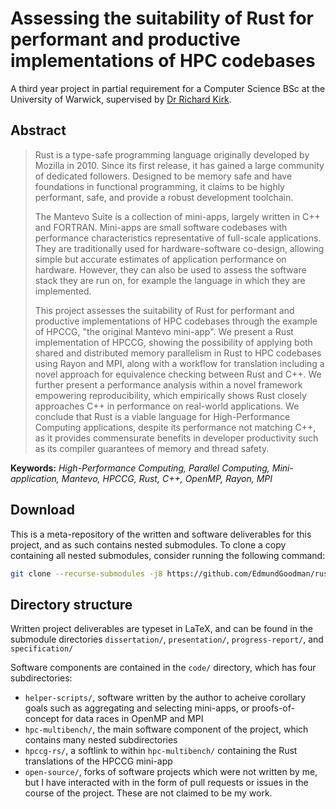 # Assessing the suitability of Rust for performant and productive implementations of HPC codebases

A third year project in partial requirement for a Computer Science BSc at the
University of Warwick, supervised by [Dr Richard Kirk](https://warwick.ac.uk/fac/sci/dcs/people/richard_kirk/).

## Abstract

> Rust is a type-safe programming language originally developed by Mozilla in
> 2010. Since its first release, it has gained a large community of dedicated
> followers. Designed to be memory safe and have foundations in functional
> programming, it claims to be highly performant, safe, and provide a robust
> development toolchain.
>
> The Mantevo Suite is a collection of mini-apps, largely written in C++ and
> FORTRAN. Mini-apps are small software codebases with performance
> characteristics representative of full-scale applications. They are
> traditionally used for hardware-software co-design, allowing simple but
> accurate estimates of application performance on hardware. However, they can
> also be used to assess the software stack they are run on, for example the
> language in which they are implemented.
>
> This project assesses the suitability of Rust for performant and productive
> implementations of HPC codebases through the example of HPCCG, "the original
> Mantevo mini-app". We present a Rust implementation of HPCCG, showing the
> possibility of applying both shared and distributed memory parallelism in Rust
> to HPC codebases using Rayon and MPI, along with a workflow for translation
> including a novel approach for equivalence checking between Rust and C++. We
> further present a performance analysis within a novel framework empowering
> reproducibility, which empirically shows Rust closely approaches C++ in
> performance on real-world applications. We conclude that Rust is a viable
> language for High-Performance Computing applications, despite its performance
> not matching C++, as it provides commensurate benefits in developer
> productivity such as its compiler guarantees of memory and thread safety.
  
**Keywords:** *High-Performance Computing, Parallel Computing, Mini-application, Mantevo, HPCCG, Rust, C++, OpenMP, Rayon, MPI*  

## Download

This is a meta-repository of the written and software deliverables for this
project, and as such contains nested submodules. To clone a copy containing
all nested submodules, consider running the following command:

```bash
git clone --recurse-submodules -j8 https://github.com/EdmundGoodman/rust-in-hpc
```

## Directory structure

Written project deliverables are typeset in LaTeX, and can be found in the
submodule directories `dissertation/`, `presentation/`, `progress-report/`, and
`specification/`

Software components are contained in the `code/` directory, which has four
subdirectories:

- `helper-scripts/`, software written by the author to acheive corollary goals
  such as aggregating and selecting mini-apps, or proofs-of-concept for data
  races in OpenMP and MPI
- `hpc-multibench/`, the main software component of the project, which contains
  many nested subdirectories
- `hpccg-rs/`, a softlink to within `hpc-multibench/` containing the Rust
  translations of the HPCCG mini-app
- `open-source/`, forks of software projects which were not written by me, but I
  have interacted with in the form of pull requests or issues in the course of
  the project. These are not claimed to be my work.

